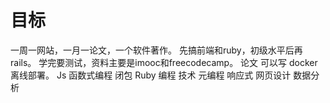 # 目标	

一周一网站，一月一论文，一个软件著作。
先搞前端和ruby，初级水平后再rails。
学完要测试，资料主要是imooc和freecodecamp。
论文 可以写 docker离线部署。
Js 函数式编程 闭包
Ruby 编程 技术  元编程
响应式 网页设计  数据分析
